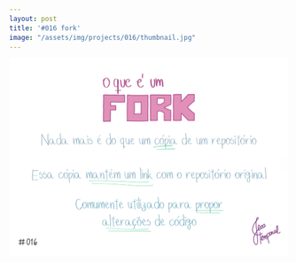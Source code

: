 ```yaml
---
layout: post
title: '#016 fork'
image: "/assets/img/projects/016/thumbnail.jpg"
---
```


<img alt="Fork é uma cópia de projeto que mantém o link com o projeto original. Geralmente usado para propor alterações de código." src="/assets/img/projects/016/full.jpg">